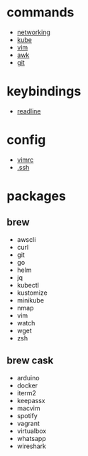 # commands

 - [networking](networking/README.md)
 - [kube](kube/README.md)
 - [vim](vim/README.md)
 - [awk](awk/README.md)
 - [git](git/README.md)

# keybindings

 - [readline](readline/README.md)

# config

 - [vimrc](vim/.vimrc)
 - [.ssh](ssh/config)

# packages

## brew
 - awscli
 - curl
 - git
 - go
 - helm
 - jq
 - kubectl
 - kustomize
 - minikube
 - nmap
 - vim
 - watch
 - wget
 - zsh
 
## brew cask
 - arduino
 - docker
 - iterm2
 - keepassx
 - macvim
 - spotify
 - vagrant
 - virtualbox
 - whatsapp
 - wireshark
